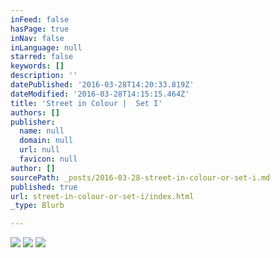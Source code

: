 ```yaml
---
inFeed: false
hasPage: true
inNav: false
inLanguage: null
starred: false
keywords: []
description: ''
datePublished: '2016-03-28T14:20:33.819Z'
dateModified: '2016-03-28T14:15:15.464Z'
title: 'Street in Colour |  Set I'
authors: []
publisher:
  name: null
  domain: null
  url: null
  favicon: null
author: []
sourcePath: _posts/2016-03-28-street-in-colour-or-set-i.md
published: true
url: street-in-colour-or-set-i/index.html
_type: Blurb

---
```

![](https://the-grid-user-content.s3-us-west-2.amazonaws.com/19708ce0-674a-4f94-bc89-41ca7fc43645.jpg)
![](https://the-grid-user-content.s3-us-west-2.amazonaws.com/8d52ac07-3280-4be7-8718-991843ab7b81.jpg)
![](https://the-grid-user-content.s3-us-west-2.amazonaws.com/3057bb65-e69d-4818-9ce1-27463a723e5e.jpg)
